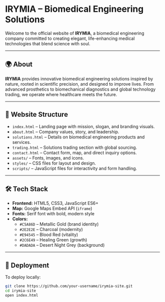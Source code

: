 # IRYMIA – Biomedical Engineering Solutions

Welcome to the official website of **IRYMIA**, a biomedical engineering company committed to creating elegant, life-enhancing medical technologies that blend science with soul.

---

## 🌍 About

**IRYMIA** provides innovative biomedical engineering solutions inspired by nature, rooted in scientific precision, and designed to improve lives. From advanced prosthetics to biomechanical diagnostics and global technology trading, we operate where healthcare meets the future.

---

## 📁 Website Structure

- `index.html` – Landing page with mission, slogan, and branding visuals.
- `about.html` – Company values, story, and leadership.
- `solutions.html` – Details on biomedical engineering products and services.
- `trading.html` – Solutions trading section with global sourcing.
- `contact.html` – Contact form, map, and direct inquiry options.
- `assets/` – Fonts, images, and icons.
- `styles/` – CSS files for layout and design.
- `scripts/` – JavaScript files for interactivity and form handling.

---

## 🛠️ Tech Stack

- **Frontend:** HTML5, CSS3, JavaScript ES6+
- **Map:** Google Maps Embed API (`iframe`)
- **Fonts:** Serif font with bold, modern style
- **Colors:**  
  - `#C5A86D` – Metallic Gold (brand identity)  
  - `#2E2E2E` – Charcoal (modernity)  
  - `#E94545` – Blood Red (vitality)  
  - `#2C6E49` – Healing Green (growth)  
  - `#DADADA` – Desert Night Grey (background)

---

## 📌 Deployment

To deploy locally:

```bash
git clone https://github.com/your-username/irymia-site.git
cd irymia-site
open index.html
